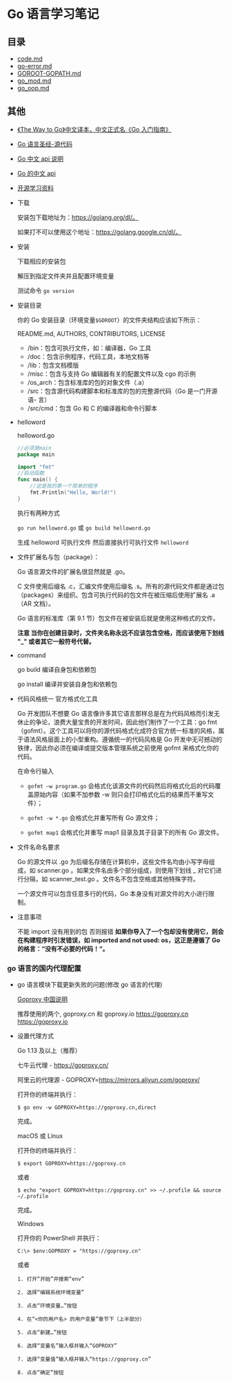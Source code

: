 # Go 语言学习笔记

## 目录

- [code.md](./code.md)
- [go-error.md](./go-error.md)
- [GOROOT-GOPATH.md](./GOROOT-GOPATH.md)
- [go_mod.md](./go_mod.md)
- [go_oop.md](./go_oop.md)

## 其他

- [《The Way to Go》中文译本，中文正式名《Go 入门指南》](https://github.com/unknwon/the-way-to-go_ZH_CN)

- [Go 语言圣经-源代码](https://github.com/adonovan/gopl.io/)

- [Go 中文 api 说明](https://go-zh.org/doc/)

- [Go 的中文 api](https://studygolang.com/pkgdoc)

- [开源学习资料](https://github.com/yangwenmai/learning-golang)

- 下载

  安装包下载地址为：https://golang.org/dl/。

  如果打不可以使用这个地址：https://golang.google.cn/dl/。

- 安装

  下载相应的安装包

  解压到指定文件夹并且配置环境变量

  测试命令 `go version`

- 安装目录

  你的 Go 安装目录（环境变量`$GOROOT`）的文件夹结构应该如下所示：

  README.md, AUTHORS, CONTRIBUTORS, LICENSE

  - /bin：包含可执行文件，如：编译器，Go 工具
  - /doc：包含示例程序，代码工具，本地文档等
  - /lib：包含文档模版
  - /misc：包含与支持 Go 编辑器有关的配置文件以及 cgo 的示例
  - /os_arch：包含标准库的包的对象文件（.a）
  - /src：包含源代码构建脚本和标准库的包的完整源代码（Go 是一门开源语- 言）
  - /src/cmd：包含 Go 和 C 的编译器和命令行脚本

- helloword

  helloword.go

  ```go
  //必须是main
  package main

  import "fmt"
  //启动函数
  func main() {
      //这是我的第一个简单的程序
      fmt.Println("Hello, World!")
  }
  ```

  执行有两种方式

  `go run helloword.go` 或 `go build helloword.go`

  生成 helloword 可执行文件 然后直接执行可执行文件 `helloword`

- 文件扩展名与包（package）：

  Go 语言源文件的扩展名很显然就是 .go。

  C 文件使用后缀名 .c，汇编文件使用后缀名 .s。所有的源代码文件都是通过包（packages）来组织。包含可执行代码的包文件在被压缩后使用扩展名 .a（AR 文档）。

  Go 语言的标准库（第 9.1 节）包文件在被安装后就是使用这种格式的文件。

  **注意 当你在创建目录时，文件夹名称永远不应该包含空格，而应该使用下划线 "\_" 或者其它一般符号代替。**

- command

  go build 编译自身包和依赖包

  go install 编译并安装自身包和依赖包

- 代码风格统一 官方格式化工具

  Go 开发团队不想要 Go 语言像许多其它语言那样总是在为代码风格而引发无休止的争论，浪费大量宝贵的开发时间，因此他们制作了一个工具：go fmt（gofmt）。这个工具可以将你的源代码格式化成符合官方统一标准的风格，属于语法风格层面上的小型重构。遵循统一的代码风格是 Go 开发中无可撼动的铁律，因此你必须在编译或提交版本管理系统之前使用 gofmt 来格式化你的代码。

  在命令行输入

  - `gofmt –w program.go` 会格式化该源文件的代码然后将格式化后的代码覆盖原始内容（如果不加参数 -w 则只会打印格式化后的结果而不重写文件）；

  - `gofmt -w *.go` 会格式化并重写所有 Go 源文件；

  - `gofmt map1` 会格式化并重写 map1 目录及其子目录下的所有 Go 源文件。

- 文件名命名要求

  Go 的源文件以 .go 为后缀名存储在计算机中，这些文件名均由小写字母组成，如 scanner.go 。如果文件名由多个部分组成，则使用下划线 \_ 对它们进行分隔，如 scanner_test.go 。文件名不包含空格或其他特殊字符。

  一个源文件可以包含任意多行的代码，Go 本身没有对源文件的大小进行限制。

- 注意事项

  不能 import 没有用到的包 否则报错
  **如果你导入了一个包却没有使用它，则会在构建程序时引发错误，如 imported and not used: os，这正是遵循了 Go 的格言：“没有不必要的代码！“。**

### go 语言的国内代理配置

- go 语言模块下载更新失败的问题(修改 go 语言的代理)

  [Goproxy 中国说明](https://github.com/goproxy/goproxy.cn/blob/master/README.zh-CN.md)

  推荐使用的两个, goproxy.cn 和 goproxy.io
  https://goproxy.cn
  https://goproxy.io

- 设置代理方式

  Go 1.13 及以上（推荐）

  七牛云代理 - https://goproxy.cn/

  阿里云的代理源 - GOPROXY=https://mirrors.aliyun.com/goproxy/

  打开你的终端并执行：

  `$ go env -w GOPROXY=https://goproxy.cn,direct`

  完成。

  macOS 或 Linux

  打开你的终端并执行：

  `$ export GOPROXY=https://goproxy.cn`

  或者

  `$ echo "export GOPROXY=https://goproxy.cn" >> ~/.profile && source ~/.profile`

  完成。

  Windows

  打开你的 PowerShell 并执行：

  `C:\> $env:GOPROXY = "https://goproxy.cn"`

  或者

  ```
  1. 打开“开始”并搜索“env”

  2. 选择“编辑系统环境变量”

  3. 点击“环境变量…”按钮

  4. 在“<你的用户名> 的用户变量”章节下（上半部分）

  5. 点击“新建…”按钮

  6. 选择“变量名”输入框并输入“GOPROXY”

  7. 选择“变量值”输入框并输入“https://goproxy.cn”

  8. 点击“确定”按钮

  ```
